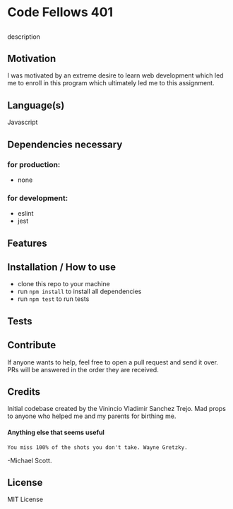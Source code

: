 # Code Fellows 401
## 
description

## Motivation
I was motivated by an extreme desire to learn web development which led me to enroll in this program which ultimately led me to this assignment. 

## Language(s)
Javascript

## Dependencies necessary 
### for production: 
- none
### for development: 
- eslint
- jest

## Features



## Installation / How to use
- clone this repo to your machine
- run `npm install` to install all dependencies
- run `npm test` to run tests

## Tests

## Contribute
If anyone wants to help, feel free to open a pull request and send it over. PRs will be answered in the order they are received. 

## Credits
Initial codebase created by the Vinincio Vladimir Sanchez Trejo. 
Mad props to anyone who helped me and my parents for birthing me.

#### Anything else that seems useful
```You miss 100% of the shots you don't take. Wayne Gretzky.``` 

-Michael Scott.  

## License
MIT License